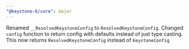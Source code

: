 ```yaml
---
"@keystone-6/core": major
---
```


Renamed `__ResolvedKeystoneConfig` to `ResolvedKeystoneConfig`.
Changed `config` function to return config with defaults instead of just type casting. This now returns `ResolvedKeystoneConfig` instead of `KeystoneConfig`
